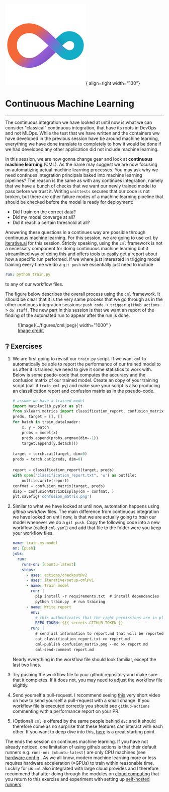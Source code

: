 ![Logo](../figures/icons/cml.png){ align=right width="130"}

# Continuous Machine Learning

---

The continuous integration we have looked at until now is what we can consider "classical" continuous integration, that
have its roots in DevOps and not MLOps. While the test that we have written and the containers ww have developed in the
previous session have be around machine learning, everything we have done translate to completely to how it would be
done if we had developed any other application did not include machine learning.

In this session, we are now gonna change gear and look at **continuous machine learning** (CML). As the name may suggest
we are now focusing on automatizing actual machine learning processes. You may ask why we need continues integration
principals baked into machine learning pipelines? The reason is the same as with any continues integration, namely that
we have a bunch of checks that we want our newly trained model to pass before we trust it. Writing `unittests` secures
that our code is not broken, but there are other failure modes of a machine learning pipeline that should be checked
before the model is ready for deployment:

* Did I train on the correct data?
* Did my model converge at all?
* Did it reach a certain threshold at all?

Answering these questions in a continues way are possible through continuous machine learning. For this session, we are
going to use `cml` by [iterative.ai](https://iterative.ai/) for this session. Strictly speaking, using the
`cml` framework is not a necessary component for doing continuous machine learning but it streamlined way of doing this
and offers tools to easily get a report about how a specific run performed. If we where just interested in trigging
model training every time we do a `git push` we essentially just need to include

```yaml
run: python train.py
```

to any of our workflow files.

The figure below describes the overall process using the `cml` framework. It should be clear that it is the very
same process that we go through as in the other continues integration sessions: `push code` -> `trigger github actions`
-> `do stuff`. The new part in this session is that we want an report of the finding of the automated run to appear
after the run is done.

<figure markdown>
![Image](../figures/cml.jpeg){ width="1000" }
<figcaption>
<a href="https://towardsdatascience.com/continuous-machine-learning-e1ffb847b8da"> Image credit </a>
</figcaption>
</figure>

## ❔ Exercises

1. We are first going to revisit our `train.py` script. If we want `cml` to automatically be able
    to report the performance of our trained model to us after it is trained, we need to give it some
    statistics to work with. Below is some psedo-code that computes the accuracy and the confusion
    matrix of our trained model. Create an copy of your training script (call it `train_cml.py`) and
    make sure your script is also producing an classification report and confusion matrix as in the
    pseudo-code.

    ```python
    # assume we have a trained model
    import matplotlib.pyplot as plt
    from sklearn.metrics import classification_report, confusion_matrix, ConfusionMatrixDisplay
    preds, target = [], []
    for batch in train_dataloader:
        x, y = batch
        probs = model(x)
        preds.append(probs.argmax(dim=-1))
        target.append(y.detach())

    target = torch.cat(target, dim=0)
    preds = torch.cat(preds, dim=0)

    report = classification_report(target, preds)
    with open("classification_report.txt", 'w') as outfile:
        outfile.write(report)
    confmat = confusion_matrix(target, preds)
    disp = ConfusionMatrixDisplay(cm = confmat, )
    plt.savefig('confusion_matrix.png')
    ```

2. Similar to what we have looked at until now, automation happens using *github workflow* files.
    The main difference from continuous integration we have looked on until now, is that we are actually
    going to *train* our model whenever we do a `git push`. Copy the following code into a new workflow
    (called `cml.yaml`) and add that file to the folder were you keep your workflow files.

    ```yaml
    name: train-my-model
    on: [push]
    jobs:
      run:
        runs-on: [ubuntu-latest]
        steps:
          - uses: actions/checkout@v2
          - uses: iterative/setup-cml@v1
          - name: Train model
            run: |
              pip install -r requirements.txt  # install dependencies
              python train.py  # run training
          - name: Write report
            env:
              # this authenticates that the right permissions are in place
              REPO_TOKEN: ${{ secrets.GITHUB_TOKEN }}
            run: |
              # send all information to report.md that will be reported to us when the workflow finish
              cat classification_report.txt >> report.md
              cml-publish confusion_matrix.png --md >> report.md
              cml-send-comment report.md
    ```

    Nearly everything in the workflow file should look familiar, except the last two lines.

3. Try pushing the workflow file to your github repository and make sure that it completes.
    If it does not, you may need to adjust the workflow file slightly.

4. Send yourself a pull-request. I recommend seeing [this](https://www.youtube.com/watch?v=xwyJexAnt9k)
    very short video on how to send yourself a pull-request with a small change. If you workflow file is
    executed correctly you should see `github-actions` commenting with a performance report on your PR.

5. (Optional) `cml` is offered by the same people behind `dvc` and it should therefore come as no surprise
    that these features can interact with each other. If you want to deep dive into this,
    [here](https://cml.dev/doc/cml-with-dvc) is a great starting point.

The ends the session on continues machine learning. If you have not already noticed, one limitation of using github
actions is that their default runners e.g. `runs-on: [ubuntu-latest]` are only CPU machines (see
[hardware config](https://docs.github.com/en/actions/using-github-hosted-runners/about-github-hosted-runners#supported-runners-and-hardware-resources)
. As we all know, modern machine learning more or less requires hardware acceleration (=GPUs) to train within
reasonable time. Luckily for us `cml` also integrated with large cloud provides and I therefore recommend that
after doing through the modules on [cloud computing](../s6_the_cloud/README.md) that you return to this exercise and
experiment with setting up [self-hosted runners](https://github.com/iterative/cml#advanced-setup).
